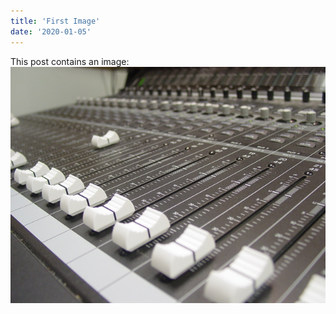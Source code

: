 ```yaml
---
title: 'First Image'
date: '2020-01-05'
---
```


This post contains an image: 
![A studio contol panel](/public/images/control-panel.jpg "Ups and downs")